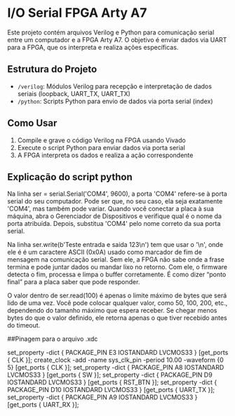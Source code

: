 # I/O Serial FPGA Arty A7

Este projeto contém arquivos Verilog e Python para comunicação serial entre um computador e a FPGA Arty A7. O objetivo é enviar dados via UART para a FPGA, que os interpreta e realiza ações específicas.

## Estrutura do Projeto

- `/verilog`: Módulos Verilog para recepção e interpretação de dados seriais (loopback, UART_TX, UART_TX)
- `/python`: Scripts Python para envio de dados via porta serial (index)


## Como Usar

1. Compile e grave o código Verilog na FPGA usando Vivado
2. Execute o script Python para enviar dados via porta serial
3. A FPGA interpreta os dados e realiza a ação correspondente


## Explicação do script python

Na linha ser = serial.Serial('COM4', 9600), a porta 'COM4' refere-se à porta serial do seu computador. Pode ser que, no seu caso, ela seja exatamente 'COM4', mas também pode variar. Quando você conectar a placa à sua máquina, abra o Gerenciador de Dispositivos e verifique qual é o nome da porta atribuída. Depois, substitua 'COM4' pelo nome correto da sua porta serial.

Na linha ser.write(b'Teste entrada e saida 123\n') tem que usar o '\n', onde ele é é um caractere ASCII (0x0A) usado como marcador de fim de mensagem na comunicação serial.
Sem ele, a FPGA não sabe onde a frase termina e pode juntar dados ou mandar lixo no retorno.
Com ele, o firmware detecta o fim, processa e limpa o buffer corretamente.
É como dizer “ponto final” para a placa saber que pode responder.

O valor dentro de ser.read(100) é apenas o limite máximo de bytes que será lido de uma vez.
Você pode colocar qualquer valor, como 50, 100, 200, etc., dependendo do tamanho máximo que espera receber.
Se chegar menos bytes do que o valor definido, ele retorna apenas o que tiver recebido antes do timeout.

##Pinagem para o arquivo .xdc

set_property -dict { PACKAGE_PIN E3    IOSTANDARD LVCMOS33 } [get_ports { CLK }];
create_clock -add -name sys_clk_pin -period 10.00 -waveform {0 5} [get_ports { CLK }];
set_property -dict { PACKAGE_PIN A8    IOSTANDARD LVCMOS33 } [get_ports { SW }];
set_property -dict { PACKAGE_PIN D9    IOSTANDARD LVCMOS33 } [get_ports { RST_BTN }];
set_property -dict { PACKAGE_PIN D10   IOSTANDARD LVCMOS33 } [get_ports { UART_TX }];
set_property -dict { PACKAGE_PIN A9    IOSTANDARD LVCMOS33 } [get_ports { UART_RX }];
